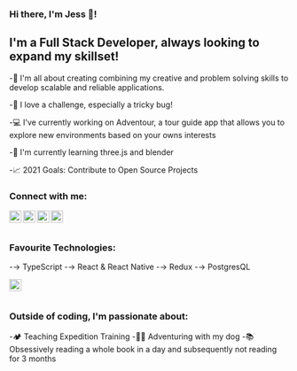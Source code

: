 ### Hi there, I'm Jess 👋!

## I'm a Full Stack Developer, always looking to expand my skillset!

-🎨 I'm all about creating combining my creative and problem solving skills to develop scalable and reliable applications.
<br/>

-🐛 I love a challenge, especially a tricky bug!
<br/>

-💻 I've currently working on Adventour, a tour guide app that allows you to explore new environments based on your owns interests
<br/>

-📖 I'm currently learning three.js and blender
<br/>

-📈 2021 Goals: Contribute to Open Source Projects

### Connect with me:

[<img align="left" alt="Jess|LinkedIn" width="22px" src="https://cdns.iconmonstr.com/wp-content/assets/preview/2012/240/iconmonstr-linkedin-3.png"/>][linkedin]

[<img align="left" alt="Jess|Instagram" width="22px" src="https://cdns.iconmonstr.com/wp-content/assets/preview/2016/240/iconmonstr-instagram-11.png"/>][instagram]

[<img align="left" alt="Jess|Twitter" width="22px" src="https://cdns.iconmonstr.com/wp-content/assets/preview/2012/96/iconmonstr-twitter-1.png"/>][twitter]

[<img align="left" alt="Jess|Facebook" width="22px" src="https://cdns.iconmonstr.com/wp-content/assets/preview/2012/240/iconmonstr-facebook-3.png"/>][facebook]

<br/>
<br/>

### Favourite Technologies:

-→ TypeScript
-→ React & React Native
-→ Redux
-→ PostgresQL

[<img align="left" alt="typescript logo" width="22px" src="https://upload.wikimedia.org/wikipedia/commons/thumb/4/4c/Typescript_logo_2020.svg/1200px-Typescript_logo_2020.svg.png"/>][typescript]

<br/>
<br/>

### Outside of coding, I'm passionate about:

-🏕️ Teaching Expedition Training
-🐕‍🦺 Adventuring with my dog
-📚 Obsessively reading a whole book in a day and subsequently not reading for 3 months

[linkedin]: https://www.linkedin.com/in/jess-edwards-429821165/
[facebook]: https://www.facebook.com/jess.edwards.71404
[instagram]: https://www.instagram.com/_jahe/
[twitter]: https://twitter.com/jah_edw
[typescript]: https://www.typescriptlang.org/

